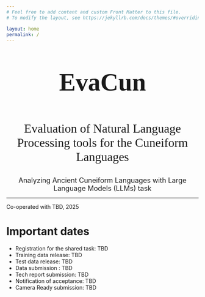 ```yaml
---
# Feel free to add content and custom Front Matter to this file.
# To modify the layout, see https://jekyllrb.com/docs/themes/#overriding-theme-defaults

layout: home
permalink: /
---
```

<center><p style = "font-family:georgia,garamond,serif;font-size:65px"> <b>EvaCun </b> <br></p>
<font size = "6"><p style = "font-family:georgia,garamond,serif;">
Evaluation of Natural Language Processing tools for the Cuneiform Languages </p>  </font> </center>


<font size = "4"> <center> Analyzing Ancient Cuneiform Languages with Large Language Models (LLMs) task </center> </font>

____
Co-operated with TBD, 2025
  
# Important dates

- Registration for the shared task: TBD
- Training data release: TBD
- Test data release: TBD
- Data submission : TBD
- Tech report submission: TBD
- Notification of acceptance: TBD
- Camera Ready submission: TBD
